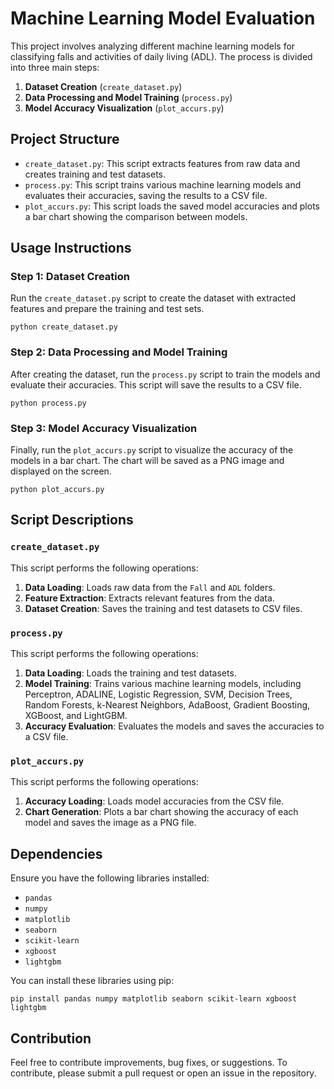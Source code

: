 # Machine Learning Model Evaluation

This project involves analyzing different machine learning models for classifying falls and activities of daily living (ADL). The process is divided into three main steps:

1. **Dataset Creation** (`create_dataset.py`)
2. **Data Processing and Model Training** (`process.py`)
3. **Model Accuracy Visualization** (`plot_accurs.py`)

## Project Structure

- `create_dataset.py`: This script extracts features from raw data and creates training and test datasets.
- `process.py`: This script trains various machine learning models and evaluates their accuracies, saving the results to a CSV file.
- `plot_accurs.py`: This script loads the saved model accuracies and plots a bar chart showing the comparison between models.

## Usage Instructions

### Step 1: Dataset Creation

Run the `create_dataset.py` script to create the dataset with extracted features and prepare the training and test sets.

`````
python create_dataset.py
`````

### Step 2: Data Processing and Model Training

After creating the dataset, run the `process.py` script to train the models and evaluate their accuracies. This script will save the results to a CSV file.

`````
python process.py
`````

### Step 3: Model Accuracy Visualization

Finally, run the `plot_accurs.py` script to visualize the accuracy of the models in a bar chart. The chart will be saved as a PNG image and displayed on the screen.

`````
python plot_accurs.py
`````

## Script Descriptions

### `create_dataset.py`

This script performs the following operations:

1. **Data Loading**: Loads raw data from the `Fall` and `ADL` folders.
2. **Feature Extraction**: Extracts relevant features from the data.
3. **Dataset Creation**: Saves the training and test datasets to CSV files.

### `process.py`

This script performs the following operations:

1. **Data Loading**: Loads the training and test datasets.
2. **Model Training**: Trains various machine learning models, including Perceptron, ADALINE, Logistic Regression, SVM, Decision Trees, Random Forests, k-Nearest Neighbors, AdaBoost, Gradient Boosting, XGBoost, and LightGBM.
3. **Accuracy Evaluation**: Evaluates the models and saves the accuracies to a CSV file.

### `plot_accurs.py`

This script performs the following operations:

1. **Accuracy Loading**: Loads model accuracies from the CSV file.
2. **Chart Generation**: Plots a bar chart showing the accuracy of each model and saves the image as a PNG file.

## Dependencies

Ensure you have the following libraries installed:

- `pandas`
- `numpy`
- `matplotlib`
- `seaborn`
- `scikit-learn`
- `xgboost`
- `lightgbm`

You can install these libraries using pip:

`````
pip install pandas numpy matplotlib seaborn scikit-learn xgboost lightgbm
`````

## Contribution

Feel free to contribute improvements, bug fixes, or suggestions. To contribute, please submit a pull request or open an issue in the repository.

